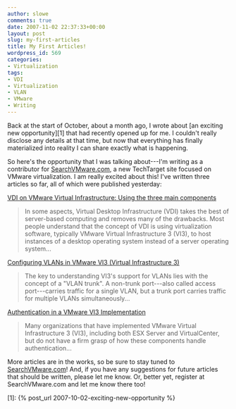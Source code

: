 ```yaml
---
author: slowe
comments: true
date: 2007-11-02 22:37:33+00:00
layout: post
slug: my-first-articles
title: My First Articles!
wordpress_id: 569
categories:
- Virtualization
tags:
- VDI
- Virtualization
- VLAN
- VMware
- Writing
---
```


Back at the start of October, about a month ago, I wrote about [an exciting new opportunity][1] that had recently opened up for me. I couldn't really disclose any details at that time, but now that everything has finally materialized into reality I can share exactly what is happening.

So here's the opportunity that I was talking about---I'm writing as a contributor for [SearchVMware.com](http://searchvmware.techtarget.com/), a new TechTarget site focused on VMware virtualization. I am really excited about this! I've written three articles so far, all of which were published yesterday:

[VDI on VMware Virtual Infrastructure: Using the three main components](http://searchvmware.techtarget.com/tip/0,289483,sid179_gci1280569,00.html)

>In some aspects, Virtual Desktop Infrastructure (VDI) takes the best of server-based computing and removes many of the drawbacks. Most people understand that the concept of VDI is using virtualization software, typically VMware Virtual Infrastructure 3 (VI3), to host instances of a desktop operating system instead of a server operating system...

[Configuring VLANs in VMware VI3 (Virtual Infrastructure 3)](http://searchvmware.techtarget.com/tip/0,289483,sid179_gci1280449,00.html)

>The key to understanding VI3's support for VLANs lies with the concept of a "VLAN trunk". A non-trunk port---also called access port---carries traffic for a single VLAN, but a trunk port carries traffic for multiple VLANs simultaneously...

[Authentication in a VMware VI3 Implementation](http://searchvmware.techtarget.com/tip/0,289483,sid179_gci1280576,00.html)

>Many organizations that have implemented VMware Virtual Infrastructure 3 (VI3), including both ESX Server and VirtualCenter, but do not have a firm grasp of how these components handle authentication...

More articles are in the works, so be sure to stay tuned to [SearchVMware.com](http://searchvmware.techtarget.com/)! And, if you have any suggestions for future articles that should be written, please let me know. Or, better yet, register at SearchVMware.com and let me know there too!

[1]: {% post_url 2007-10-02-exciting-new-opportunity %}
